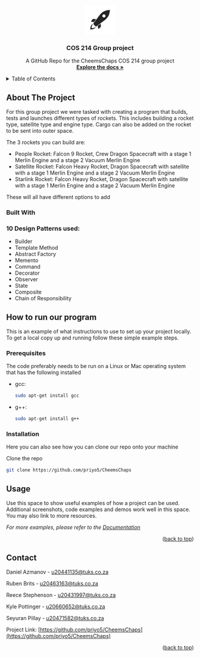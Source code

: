 <div id="top"></div>
<br />
<div align="center">
  <a href="https://github.com/priyo5/CheemsChaps">
    <img src="images/logo.png" alt="Logo" width="80" height="80">
  </a>

  <h3 align="center">COS 214 Group project</h3>

  <p align="center">
    A GitHub Repo for the CheemsChaps COS 214 group project
    <br />
    <a href="https://github.com/othneildrew/Best-README-Template"><strong>Explore the docs »</strong></a>
    <br />
  </p>
</div>

<details>
  <summary>Table of Contents</summary>
  <ol>
    <li>
      <a href="#about-the-project">About The Project</a>
      <ul>
        <li><a href="#built-with">10 Design Patterns Used</a></li>
      </ul>
    </li>
    <li>
      <a href="#getting-started">How to run our program</a>
      <ul>
        <li><a href="#prerequisites">Prerequisites</a></li>
        <li><a href="#installation">Installation</a></li>
      </ul>
    </li>
    <li><a href="#usage">Usage</a></li>
    <li><a href="#contact">Contact</a></li>
  </ol>
</details>



<!-- ABOUT THE PROJECT -->
## About The Project

For this group project we were tasked with creating a program that builds, tests and launches different types of rockets.
This includes building a rocket type, satellite type and engine type. Cargo can also be added on the rocket to be sent into outer space.

The 3 rockets you can build are:
* People Rocket: Falcon 9 Rocket, Crew Dragon Spacecraft with a stage 1 Merlin Engine and a stage 2 Vacuum Merlin Engine
* Satellite Rocket: Falcon Heavy Rocket, Dragon Spacecraft with satellite with a stage 1 Merlin Engine and a stage 2 Vacuum Merlin Engine
* Starlink Rocket: Falcon Heavy Rocket, Dragon Spacecraft with satellite with a stage 1 Merlin Engine and a stage 2 Vacuum Merlin Engine

These will all have different options to add

### Built With

<h3>10 Design Patterns used:</h3>

* Builder
* Template Method
* Abstract Factory
* Memento
* Command
* Decorator
* Observer
* State
* Composite
* Chain of Responsibility


<!-- GETTING STARTED -->
## How to run our program

This is an example of what instructions to use to set up your project locally.
To get a local copy up and running follow these simple example steps.

### Prerequisites

The code preferably needs to be run on a Linux or Mac operating system that has the following installed
* gcc:
  ```sh
  sudo apt-get install gcc
  ```

* g++:
  ```sh
  sudo apt-get install g++
  ```

### Installation

Here you can also see how you can clone our repo onto your machine

Clone the repo
   ```sh
   git clone https://github.com/priyo5/CheemsChaps
   ```

<!-- USAGE EXAMPLES -->
## Usage

Use this space to show useful examples of how a project can be used. Additional screenshots, code examples and demos work well in this space. You may also link to more resources.

_For more examples, please refer to the [Documentation](https://example.com)_

<p align="right">(<a href="#top">back to top</a>)</p>


<!-- CONTACT -->
## Contact

Daniel Azmanov - [u20441135@tuks.co.za](u20441135@tuks.co.za)

Ruben Brits - [u20463163@tuks.co.za](u20463163@tuks.co.za)

Reece Stephenson - [u20431997@tuks.co.za](u20431997@tuks.co.za)

Kyle Pottinger - [u20660652@tuks.co.za](u20660652@tuks.co.za)

Seyuran Pillay - [u20471582@tuks.co.za](u20471582@tuks.co.za)


Project Link: [https://github.com/priyo5/CheemsChaps](https://github.com/priyo5/CheemsChaps)

<p align="right">(<a href="#top">back to top</a>)</p>
